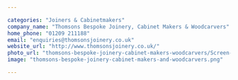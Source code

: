 ```yaml
---

categories: "Joiners & Cabinetmakers"
company_name: "Thomsons Bespoke Joinery, Cabinet Makers & Woodcarvers"
home_phone: "01209 211188"
email: "enquiries@thomsonsjoinery.co.uk"
website_url: "http://www.thomsonsjoinery.co.uk/"
photo_url: "thomsons-bespoke-joinery-cabinet-makers-woodcarvers/Screen-Shot-2017-02-02-at-11.22.40.png.png"
image: "thomsons-bespoke-joinery-cabinet-makers-and-woodcarvers.png"

---
```

